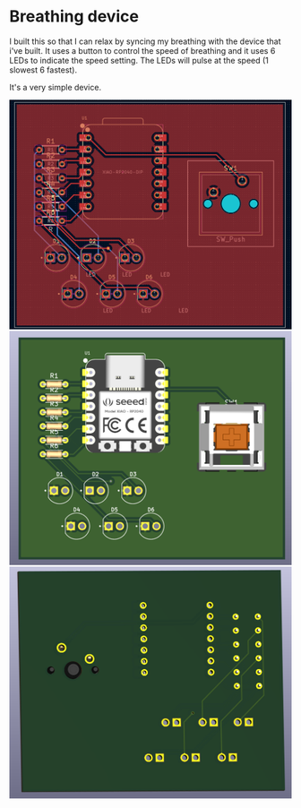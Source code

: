 # Breathing device

I built this so that I can relax by syncing my breathing with the device that i've built. It uses a button to control the speed of breathing and it uses 6 LEDs to indicate the speed setting. The LEDs will pulse at the speed (1 slowest 6 fastest). 

It's a very simple device. 

![PCB](https://github.com/Omegon0/breathing-pathfinder/blob/main/traces.jpg?raw=true)
![PCBF](https://github.com/Omegon0/breathing-pathfinder/blob/main/front.jpg?raw=true)
![PCBB](https://github.com/Omegon0/breathing-pathfinder/blob/main/back.jpg?raw=true)
